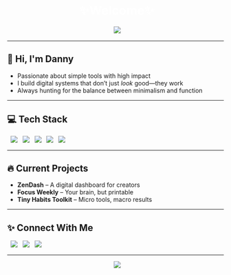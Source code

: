 <h1 align="center" style="color:white;">
 ✨Welcome✨
</h1>

<p align="center">
  <img src="https://readme-typing-svg.herokuapp.com?color=ffffff&center=true&vCenter=true&lines=Digital+Creator;Workflow+Architect;Productivity+Nerd;Coffee-powered+Builder" />
</p>

---

## 🖤 Hi, I'm Danny

- Passionate about simple tools with high impact  
- I build digital systems that don’t just *look* good—they work  
- Always hunting for the balance between minimalism and function

---

## 💻 Tech Stack

<p align="left">
  <img src="https://img.shields.io/badge/Notion-000000?style=flat&logo=notion&logoColor=white"/>
  <img src="https://img.shields.io/badge/Figma-000000?style=flat&logo=figma&logoColor=white"/>
  <img src="https://img.shields.io/badge/VS Code-000000?style=flat&logo=visualstudiocode&logoColor=white"/>
  <img src="https://img.shields.io/badge/JavaScript-000000?style=flat&logo=javascript&logoColor=white"/>
  <img src="https://img.shields.io/badge/Python-000000?style=flat&logo=python&logoColor=white"/>
</p>

---

## 🔥 Current Projects

- **ZenDash** – A digital dashboard for creators
- **Focus Weekly** – Your brain, but printable
- **Tiny Habits Toolkit** – Micro tools, macro results

---

## ✨ Connect With Me

<p>
  <a href="https://yourwebsite.com"><img src="https://img.shields.io/badge/Portfolio-000000?style=for-the-badge&logo=About.me&logoColor=white"/></a>
  <a href="https://linkedin.com/in/yourhandle"><img src="https://img.shields.io/badge/LinkedIn-000000?style=for-the-badge&logo=linkedin&logoColor=white"/></a>
  <a href="https://instagram.com/yourhandle"><img src="https://img.shields.io/badge/Instagram-000000?style=for-the-badge&logo=instagram&logoColor=white"/></a>
</p>

---

<p align="center">
  <img src="https://github-readme-stats.vercel.app/api?username=yourusername&show_icons=true&theme=tokyonight&hide_title=true" />
</p>
